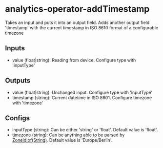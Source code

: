 # analytics-operator-addTimestamp

Takes an input and puts it into an output field. Adds another output field 'timestamp' with the current timestamp in ISO 8610 format of a configurable timezone

## Inputs

* value (float|string): Reading from device. Configure type with 'inputType'

## Outputs

* value (float|string): Unchanged input. Configure type with 'inputType'
* timestamp (string): Current datetime in ISO 8601. Configure timezone with 'timezone'

## Configs
 * inputType (string): Can be either 'string' or 'float'. Default value is 'float'.
 * timezone (string): Can be anything able to be parsed by [ZoneId.of(String)](https://docs.oracle.com/javase/8/docs/api/java/time/ZoneId.html#of-java.lang.String-).
   Default value is 'Europe/Berlin'.